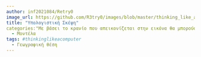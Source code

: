 ```yaml
---
author: inf2021084/Retry0
image_url: https://github.com/R3try0/images/blob/master/thinking_like_a_computer.png
title: "Υπολογιστική Σκέψη"
categories:"Με βάσει το κρανίο που απεικονίζεται στην εικόνα θα μπορούσε να περιγράψει κάποιος ότι αντιπροσωπεύει ακριβός το γεγονός ότι η άνθρωποι  χωρίς να το καταλαβαίνουμε διαθέτουμε αλγοριθμική σκέψη και την χρησιμοποιούμε καθημερινός. "
  - Μοντέλα
tags: #thinkinglikeacomputer
  - Γεωγραφική θέση
---
```

